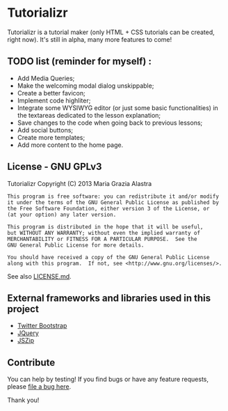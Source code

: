 Tutorializr
===========

Tutorializr is a tutorial maker (only HTML + CSS tutorials can be created, right now). It's still in alpha, many more features to come!

TODO list (reminder for myself) :
----------------------------------

* Add Media Queries;
* Make the welcoming modal dialog unskippable;
* Create a better favicon;
* Implement code highliter;
* Integrate some WYSIWYG editor (or just some basic functionalities) 
in the textareas dedicated to the lesson explanation;
* Save changes to the code when going back to previous lessons;
* Add social buttons;
* Create more templates;
* Add more content to the home page.

License - GNU GPLv3
-------------------

Tutorializr Copyright (C) 2013  Maria Grazia Alastra

    This program is free software: you can redistribute it and/or modify
    it under the terms of the GNU General Public License as published by
    the Free Software Foundation, either version 3 of the License, or
    (at your option) any later version.

    This program is distributed in the hope that it will be useful,
    but WITHOUT ANY WARRANTY; without even the implied warranty of
    MERCHANTABILITY or FITNESS FOR A PARTICULAR PURPOSE.  See the
    GNU General Public License for more details.

    You should have received a copy of the GNU General Public License
    along with this program.  If not, see <http://www.gnu.org/licenses/>.
    
See also [LICENSE.md](https://github.com/MariagraziaAlastra/Tutorializr/blob/gh-pages/LICENSE.md).

External frameworks and libraries used in this project
------------------------------------------------------

* [Twitter Bootstrap](http://twitter.github.io/bootstrap/)
* [JQuery](http://jquery.com/)
* [JSZip](http://stuk.github.io/jszip/)

Contribute
----------

You can help by testing! If you find bugs or have any feature requests, please [file a bug here](https://github.com/MariagraziaAlastra/Tutorializr/issues).

Thank you!
